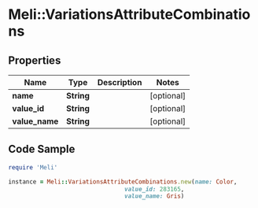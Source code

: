 # Meli::VariationsAttributeCombinations

## Properties

Name | Type | Description | Notes
------------ | ------------- | ------------- | -------------
**name** | **String** |  | [optional] 
**value_id** | **String** |  | [optional] 
**value_name** | **String** |  | [optional] 

## Code Sample

```ruby
require 'Meli'

instance = Meli::VariationsAttributeCombinations.new(name: Color,
                                 value_id: 283165,
                                 value_name: Gris)
```


